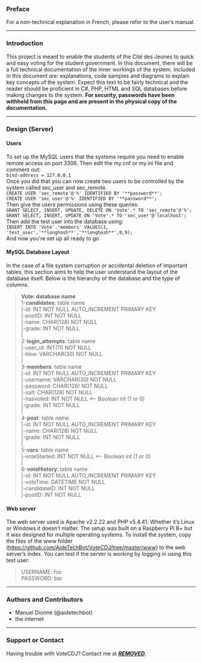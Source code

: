 ### Preface
For a non-technical explanation in French, please refer to the user’s manual.

***

### Introduction
This project is meant to enable the students of the Cité des Jeunes to quick and easy voting for the student government. In this document, there will be a full technical documentation of the inner workings of the system. Included in this document are: explanations, code samples and diagrams to explain key concepts of the system. Expect this text to be fairly technical and the reader should be proficient in C#, PHP, HTML and SQL databases before making changes to the system. **For security, passwords have been withheld from this page and are present in the physical copy of the documentation.**

***

### Design (Server)
#### Users
To set up the MySQL users that the systems require you need to enable remote access on port 3306. Then edit the my.cnf or my.ini file and comment out: <br>
    `bind-address = 127.0.0.1` <br>
Once you did that you can now create two users to be controlled by the system called sec_user and sec_remote. <br>
    `CREATE USER 'sec_remote'@'%' IDENTIFIED BY '**password**';	` <br>
    `CREATE USER 'sec_user'@'%' IDENTIFIED BY '**password**';` <br>
Then give the users permissions using these queries: <br>
    `GRANT SELECT, INSERT, UPDATE, DELETE ON 'Vote'.* TO 'sec_remote'@'%';` <br>
    `GRANT SELECT, INSERT, UPDATE ON 'Vote'.* TO 'sec_user'@'localhost';` <br>
Then add the test user into the database using: <br>
    `INSERT INTO 'Vote'.'members' VALUES(1, 'test_user','**longhash**','**longhash**',0,9);` <br>
And now you're set up all ready to go <br>

#### MySQL Database Layout
In the case of a file system corruption or accidental deletion of important tables, this section aims to help the user understand the layout of the database itself. Below is the hierarchy of the database and the type of columns.
> **Vote: database name** <br>
> 1-**candidates**: table name <br>
> |-id: INT NOT NULL AUTO_INCREMENT PRIMARY KEY <br>
> |-postID: INT NOT NULL <br>
> |-name: CHAR(128) NOT NULL <br>
> |-grade: INT NOT NULL <br>
> | <br>
> 2-**login_attempts**: table name <br>
> |-user_id: INT(11) NOT NULL <br>
> |-time: VARCHAR(30) NOT NULL <br>
> | <br>
> 3-**members**: table name <br>
> |-id: INT NOT NULL AUTO_INCREMENT PRIMARY KEY <br>
> |-username: VARCHAR(30) NOT NULL <br>
> |-password: CHAR(128) NOT NULL <br>
> |-salt: CHAR(128) NOT NULL <br>
> |-hasvoted: INT NOT NULL <-- Boolean int (1 or 0) <br>
> |-grade: INT NOT NULL <br>
> | <br>
> 4-**post**: table name <br>
> |-id: INT NOT NULL AUTO_INCREMENT PRIMARY KEY <br>
> |-name: CHAR(128) NOT NULL <br>
> |-grade: INT NOT NULL <br>
> | <br>
> 5-**vars**: table name <br>
> |-voteStarted: INT NOT NULL <-- Boolean int (1 or 0) <br>
> | <br>
> 6-**voteHistory**: table name <br>
> |-id: INT NOT NULL AUTO_INCREMENT PRIMARY KEY <br>
> |-voteTime: DATETIME NOT NULL <br>
> |-candidateID: INT NOT NULL <br>
> |-postID: INT NOT NULL <br>

#### Web server
The web server used is Apache v2.2.22 and PHP v5.4.41. Whether it’s Linux or Windows it doesn’t matter. The setup was built on a Raspberry Pi B+ but it was designed for multiple operating systems. To install the system, copy the files of the www folder (https://github.com/AideTechBot/VoteCDJ/tree/master/www) to the web server’s index. You can test if the server is working by logging in using this test user: <br>
> USERNAME: foo <br>
> PASSWORD: bar <br>

***

### Authors and Contributors
* Manuel Dionne (@aidetechbot)
* the internet

***

### Support or Contact
Having trouble with VoteCDJ? Contact me at [***REMOVED***](mailto:***REMOVED***). 